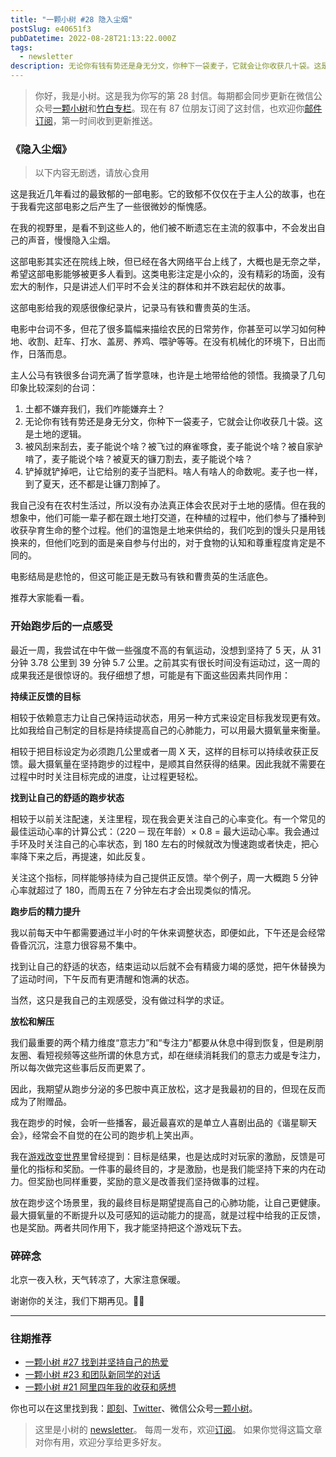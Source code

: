 ```yaml
---
title: "一颗小树 #28 隐入尘烟"
postSlug: e40651f3
pubDatetime: 2022-08-28T21:13:22.000Z
tags:
  - newsletter
description: 无论你有钱有势还是身无分文，你种下一袋麦子，它就会让你收获几十袋。这是土地的逻辑。
---
```


> 你好，我是小树。这是我为你写的第 28 封信。每期都会同步更新在微信公众号[一颗小树](https://weixin.sogou.com/weixin?query=a_warm_tree)和[竹白专栏](https://xiaoshu.zhubai.love)。现在有 87 位朋友订阅了这封信，也欢迎你[邮件订阅](https://xiaoshu.zhubai.love)，第一时间收到更新推送。

### 《隐入尘烟》

> 以下内容无剧透，请放心食用

这是我近几年看过的最致郁的一部电影。它的致郁不仅仅在于主人公的故事，也在于我看完这部电影之后产生了一些很微妙的惭愧感。

在我的视野里，是看不到这些人的，他们被不断遗忘在主流的叙事中，不会发出自己的声音，慢慢隐入尘烟。

这部电影其实还在院线上映，但已经在各大网络平台上线了，大概也是无奈之举，希望这部电影能够被更多人看到。这类电影注定是小众的，没有精彩的场面，没有宏大的制作，只是讲述人们平时不会关注的群体和并不跌宕起伏的故事。

这部电影给我的观感很像纪录片，记录马有铁和曹贵英的生活。

电影中台词不多，但花了很多篇幅来描绘农民的日常劳作，你甚至可以学习如何种地、收割、赶车、打水、盖房、养鸡、喂驴等等。在没有机械化的环境下，日出而作，日落而息。

主人公马有铁很多台词充满了哲学意味，也许是土地带给他的领悟。我摘录了几句印象比较深刻的台词：

1. 土都不嫌弃我们，我们咋能嫌弃土？
2. 无论你有钱有势还是身无分文，你种下一袋麦子，它就会让你收获几十袋。这是土地的逻辑。
3. 被风刮来刮去，麦子能说个啥？被飞过的麻雀啄食，麦子能说个啥？被自家驴啃了，麦子能说个啥？被夏天的镰刀割去，麦子能说个啥？
4. 铲掉就铲掉吧，让它给别的麦子当肥料。啥人有啥人的命数呢。麦子也一样，到了夏天，还不都是让镰刀割掉了。

我自己没有在农村生活过，所以没有办法真正体会农民对于土地的感情。但在我的想象中，他们可能一辈子都在跟土地打交道，在种植的过程中，他们参与了播种到收获孕育生命的整个过程。他们的温饱是土地来供给的，我们吃到的馒头只是用钱换来的，但他们吃到的面是亲自参与付出的，对于食物的认知和尊重程度肯定是不同的。

电影结局是悲怆的，但这可能正是无数马有铁和曹贵英的生活底色。

推荐大家能看一看。

### 开始跑步后的一点感受

最近一周，我尝试在中午做一些强度不高的有氧运动，没想到坚持了 5 天，从 31 分钟 3.78 公里到 39 分钟 5.7 公里。之前其实有很长时间没有运动过，这一周的成果我还是很惊讶的。我仔细想了想，可能是有下面这些因素共同作用：

**持续正反馈的目标**

相较于依赖意志力让自己保持运动状态，用另一种方式来设定目标我发现更有效。比如我给自己制定的目标是持续提高自己的心肺能力，可以用最大摄氧量来衡量。

相较于把目标设定为必须跑几公里或者一周 X 天，这样的目标可以持续收获正反馈。最大摄氧量在坚持跑步的过程中，是顺其自然获得的结果。因此我就不需要在过程中时时关注目标完成的进度，让过程更轻松。

**找到让自己的舒适的跑步状态**

相较于以前关注配速，关注里程，现在我会更关注自己的心率变化。有一个常见的最佳运动心率的计算公式：（220 ─ 现在年龄）× 0.8 = 最大运动心率。我会通过手环及时关注自己的心率状态，到 180 左右的时候就改为慢速跑或者快走，把心率降下来之后，再提速，如此反复。

关注这个指标，同样能够持续为自己提供正反馈。举个例子，周一大概跑 5 分钟心率就超过了 180，而周五在 7 分钟左右才会出现类似的情况。

**跑步后的精力提升**

我以前每天中午都需要通过半小时的午休来调整状态，即便如此，下午还是会经常昏昏沉沉，注意力很容易不集中。

找到让自己的舒适的状态，结束运动以后就不会有精疲力竭的感觉，把午休替换为了运动时间，下午反而有更清醒和饱满的状态。

当然，这只是我自己的主观感受，没有做过科学的求证。

**放松和解压**

我们最重要的两个精力维度“意志力”和“专注力”都要从休息中得到恢复，但是刷朋友圈、看短视频等这些所谓的休息方式，却在继续消耗我们的意志力或是专注力，所以每次做完这些事后反而更累了。

因此，我期望从跑步分泌的多巴胺中真正放松，这才是我最初的目的，但现在反而成为了附赠品。

我在跑步的时候，会听一些播客，最近最喜欢的是单立人喜剧出品的《谐星聊天会》，经常会不自觉的在公司的跑步机上笑出声。

我在[游戏改变世界](https://mp.weixin.qq.com/s/3TsPwIFk_25cbdNGRYcCYg)里曾经提到：目标是结果，也是达成时对玩家的激励，反馈是可量化的指标和奖励。一件事的最终目的，才是激励，也是我们能坚持下来的内在动力。但奖励也同样重要，奖励的意义是改善我们坚持做事的过程。

放在跑步这个场景里，我的最终目标是期望提高自己的心肺功能，让自己更健康。最大摄氧量的不断提升以及可感知的运动能力的提高，就是过程中给我的正反馈，也是奖励。两者共同作用下，我才能坚持把这个游戏玩下去。

### 碎碎念

北京一夜入秋，天气转凉了，大家注意保暖。

谢谢你的关注，我们下期再见。👋🏻

---

### 往期推荐

- [一颗小树 #27 找到并坚持自己的热爱](https://mp.weixin.qq.com/s/-tF20PdAdMuqXakuBt7_wQ)
- [一颗小树 #23 和团队新同学的对话](https://mp.weixin.qq.com/s/-RQ9AvuAUN4XS2X2qLuFZA)
- [一颗小树 #21 阿里四年我的收获和感想](https://mp.weixin.qq.com/s/t7wafZK80wlIogc7gG-9-A)

你也可以在这里找到我：[即刻](https://okjk.co/3Vsn5T)、[Twitter](https://twitter.com/yeshu_in_future)、微信公众号[一颗小树](https://weixin.sogou.com/weixin?query=a_warm_tree)。

> 这里是小树的 [newsletter](https://xiaoshu.zhubai.love)。 每周一发布，欢迎[订阅](https://xiaoshu.zhubai.love)。
> 如果你觉得这篇文章对你有用，欢迎分享给更多好友。
